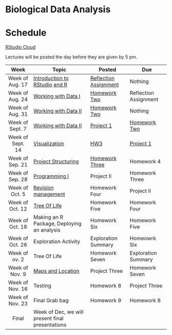 # Biological Data Analysis

# Schedule

[RStudio Cloud](https://rstudio.cloud/spaces/80684/projects)

Lectures will be posted the day before they are given by 5 pm.


| Week | Topic | Posted | Due |
|:----:|-------|--------|-----|
| Week of Aug. 17 | [Introduction to RStudio](https://biologicaldataanalysis2019.github.io/2020/articles/00_Syllabus_and_Expectations.html) [and R](https://biologicaldataanalysis2019.github.io/2020/articles/01_Getting_Started_with_R.html)| [Reflection Assignment](https://biologicaldataanalysis2019.github.io/2020/articles/HomeworkOne.html) | Nothing |
| Week of Aug. 24 |  [Working with Data I](https://biologicaldataanalysis2019.github.io/2020/articles/02_Starting_with_Data.html) | [Homework Two](https://biologicaldataanalysis2019.github.io/2020/articles/HomeworkTwo.html) | Reflection Assignment | 
| Week of Aug. 31 | [Working with Data II](https://biologicaldataanalysis2019.github.io/2020/articles/03_Manipulating_Data.html) | [Homework Two](https://biologicaldataanalysis2019.github.io/2020/articles/HomeworkTwo.html) |  Nothing | 
| Week of Sept. 7 | [Working with Data II](https://biologicaldataanalysis2019.github.io/2020/articles/03_Manipulating_Data.html) |[Project 1](https://biologicaldataanalysis2019.github.io/2020/articles/ProjectOne.html)  |  [Homework Two](https://biologicaldataanalysis2019.github.io/2020/articles/HomeworkTwo.html)  |
| Week of Sept. 14 | [Visualization](https://biologicaldataanalysis2019.github.io/2020/articles/04-plotting.html) | [HW3](https://biologicaldataanalysis2019.github.io/2020/articles/HomeworkThree.html) | [Project 1](https://biologicaldataanalysis2019.github.io/2020/articles/ProjectOne.html)    |
| Week of Sep. 21 | [Project Structuring](https://wrightaprilm.rstudio.cloud/3e227dafceca4ee9abc1aa6092534fef/articles/05-Functions.html) | [Homework Three](https://biologicaldataanalysis2019.github.io/2020/articles/HomeworkThree.html) | Homework 4 | 
| Week of Sep. 28 | [Programming I](https://biologicaldataanalysis2019.github.io/2020/articles/06_Exploration_Setup.html) | Project II | Homework Three   | 
| Week of Oct. 5  |  [Revision management](https://biologicaldataanalysis2019.github.io/2020/articles/07_Exploration_Hands_On.html) | Homework Four | Project II  | 
| Week of Oct. 12  | [Tree Of Life](https://biologicaldataanalysis2019.github.io/2020/articles/08_Tree_of_life.html) | Homework Five | Homework Four | 
| Week of Oct. 18 | Making an R Package, Deploying an analysis | Homework Six | Homework Five |
| Week of Oct. 26 | Exploration Activity | Exploration Summary | Homeowrk Six |
| Week of ov. 2  | Tree Of Life | Homework Seven | Exploration Summary |  
| Week of Nov. 9  | [Maps and Location](https://biologicaldataanalysis2019.github.io/2020/articles/09_GBIF_and_Location.html) | Project Three | Homework Seven | 
| Week of Nov. 16  | Testing | Homework 8 | Project Three |
| Week of Nov. 23 | Final Grab bag | Homework 9 | Homework 8 |
| Final | Week of Dec, we will present final presentations | | 
